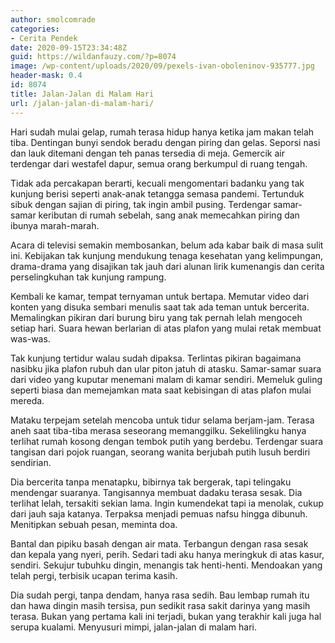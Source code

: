```yaml
---
author: smolcomrade
categories:
- Cerita Pendek
date: 2020-09-15T23:34:48Z
guid: https://wildanfauzy.com/?p=8074
image: /wp-content/uploads/2020/09/pexels-ivan-oboleninov-935777.jpg
header-mask: 0.4
id: 8074
title: Jalan-Jalan di Malam Hari
url: /jalan-jalan-di-malam-hari/
---
```


Hari sudah mulai gelap, rumah terasa hidup hanya ketika jam makan telah tiba. Dentingan bunyi sendok beradu dengan piring dan gelas. Seporsi nasi dan lauk ditemani dengan teh panas tersedia di meja. Gemercik air terdengar dari westafel dapur, semua orang berkumpul di ruang tengah.

Tidak ada percakapan berarti, kecuali mengomentari badanku yang tak kunjung berisi seperti anak-anak tetangga semasa pandemi. Tertunduk sibuk dengan sajian di piring, tak ingin ambil pusing. Terdengar samar-samar keributan di rumah sebelah, sang anak memecahkan piring dan ibunya marah-marah.

Acara di televisi semakin membosankan, belum ada kabar baik di masa sulit ini. Kebijakan tak kunjung mendukung tenaga kesehatan yang kelimpungan, drama-drama yang disajikan tak jauh dari alunan lirik kumenangis dan cerita perselingkuhan tak kunjung rampung.

Kembali ke kamar, tempat ternyaman untuk bertapa. Memutar video dari konten yang disuka sembari menulis saat tak ada teman untuk bercerita. Memalingkan pikiran dari burung biru yang tak pernah lelah mengoceh setiap hari. Suara hewan berlarian di atas plafon yang mulai retak membuat was-was.

Tak kunjung tertidur walau sudah dipaksa. Terlintas pikiran bagaimana nasibku jika plafon rubuh dan ular piton jatuh di atasku. Samar-samar suara dari video yang kuputar menemani malam di kamar sendiri. Memeluk guling seperti biasa dan memejamkan mata saat kebisingan di atas plafon mulai mereda.

Mataku terpejam setelah mencoba untuk tidur selama berjam-jam. Terasa aneh saat tiba-tiba merasa seseorang memanggilku. Sekelilingku hanya terlihat rumah kosong dengan tembok putih yang berdebu. Terdengar suara tangisan dari pojok ruangan, seorang wanita berjubah putih lusuh berdiri sendirian.

Dia bercerita tanpa menatapku, bibirnya tak bergerak, tapi telingaku mendengar suaranya. Tangisannya membuat dadaku terasa sesak. Dia terlihat lelah, tersakiti sekian lama. Ingin kumendekat tapi ia menolak, cukup dari jauh saja katanya. Terpaksa menjadi pemuas nafsu hingga dibunuh. Menitipkan sebuah pesan, meminta doa.

Bantal dan pipiku basah dengan air mata. Terbangun dengan rasa sesak dan kepala yang nyeri, perih. Sedari tadi aku hanya meringkuk di atas kasur, sendiri. Sekujur tubuhku dingin, menangis tak henti-henti. Mendoakan yang telah pergi, terbisik ucapan terima kasih.

Dia sudah pergi, tanpa dendam, hanya rasa sedih. Bau lembap rumah itu dan hawa dingin masih tersisa, pun sedikit rasa sakit darinya yang masih terasa. Bukan yang pertama kali ini terjadi, bukan yang terakhir kali juga hal serupa kualami. Menyusuri mimpi, jalan-jalan di malam hari.